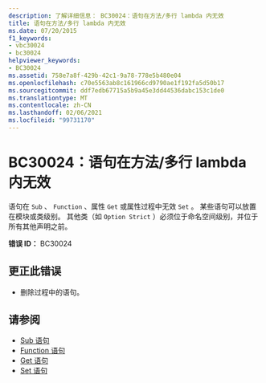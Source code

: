 ```yaml
---
description: 了解详细信息： BC30024：语句在方法/多行 lambda 内无效
title: 语句在方法/多行 lambda 内无效
ms.date: 07/20/2015
f1_keywords:
- vbc30024
- bc30024
helpviewer_keywords:
- BC30024
ms.assetid: 758e7a8f-429b-42c1-9a78-778e5b480e04
ms.openlocfilehash: c70e5563ab8c161966cd9790ae1f192fa5d50b17
ms.sourcegitcommit: ddf7edb67715a5b9a45e3dd44536dabc153c1de0
ms.translationtype: MT
ms.contentlocale: zh-CN
ms.lasthandoff: 02/06/2021
ms.locfileid: "99731170"
---
```

# <a name="bc30024-statement-is-not-valid-inside-a-methodmultiline-lambda"></a>BC30024：语句在方法/多行 lambda 内无效

语句在 `Sub` 、 `Function` 、属性 `Get` 或属性过程中无效 `Set` 。 某些语句可以放置在模块或类级别。 其他类（如 `Option Strict` ）必须位于命名空间级别，并位于所有其他声明之前。

 **错误 ID：** BC30024

## <a name="to-correct-this-error"></a>更正此错误

- 删除过程中的语句。

## <a name="see-also"></a>请参阅

- [Sub 语句](../statements/sub-statement.md)
- [Function 语句](../statements/function-statement.md)
- [Get 语句](../statements/get-statement.md)
- [Set 语句](../statements/set-statement.md)
